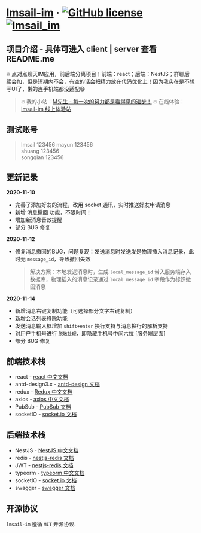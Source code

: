 # [lmsail-im](http://react-im.lmsail.com/) &middot; [![GitHub license](https://img.shields.io/badge/license-MIT-blue.svg)](https://github.com/facebook/react/blob/master/LICENSE) [![lmsail_im](https://img.shields.io/badge/lmsail_im-v1.0-green.svg)](http://react-im.lmsail.com/)

## 项目介绍 - 具体可进入 client | server 查看 README.me
🔥 点对点聊天IM应用，前后端分离项目！前端：react；后端：NestJS；群聊后续会加，但是短期内不会，有空的话会把精力放在代码优化上！因为我实在是不想写UI了，懒的连手机端都没适配😄

> 🔥 我的小站：[M先生 - 每一次的努力都是看得见的进步！](http://www.lmsail.com)
> 🔥 在线体验：[lmsail-im 线上体验站](http://react-im.lmsail.com)

## 测试账号

> lmsail 123456
> mayun  123456   
> shuang 123456  
> songqian 123456  

## 更新记录 

**2020-11-10**

- 完善了添加好友的流程，改用 socket 通讯，实时推送好友申请消息
- 新增 消息撤回 功能，不限时间！
- 增加新消息音效提醒
- 部分 BUG 修复

**2020-11-12**

- 修复消息撤回的BUG，问题复现：发送消息时发送发是物理插入消息记录，此时无 `message_id`，导致撤回失效

    > 解决方案：本地发送消息时，生成 `local_message_id` 带入服务端存入数据库，物理插入的消息记录通过 `local_message_id` 字段作为标识撤回消息

**2020-11-14**

- 新增消息右键复制功能（可选择部分文字右键复制）
- 新增会话列表移除功能
- 发送消息输入框增加 `shift+enter` 换行支持与消息换行的解析支持 
- 对用户手机号进行 `脱敏处理`，即隐藏手机号中间六位 [服务端层面]
- 部分 BUG 修复

## 前端技术栈

- react - [react 中文文档](https://react.docschina.org/)
- antd-design3.x - [antd-design 文档](https://3x.ant.design/index-cn)
- redux - [Redux 中文文档](https://www.redux.org.cn/)
- axios - [axios 中文文档](http://www.axios-js.com/)
- PubSub - [PubSub 文档](https://www.npmjs.com/package/pubsub-js)
- socketIO - [socket.io 文档](https://socket.io/docs/v3/index.html)

## 后端技术栈

- NestJS - [NestJS 中文文档](https://www.itying.com/nestjs/)
- redis - [nestjs-redis 文档](https://www.npmjs.com/package/nestjs-redis)
- JWT - [nestjs-redis 文档](https://www.npmjs.com/package/@nestjs/jwt)
- typeorm - [typeorm 中文文档](https://www.bookstack.cn/read/TypeORM-0.2.20-zh/README.md)
- socketIO - [socket.io 文档](https://socket.io/docs/v3/index.html)
- swagger - [swagger 文档](https://www.npmjs.com/package/@nestjs/swagger)

## 开源协议 

`lmsail-im` 遵循 `MIT` 开源协议.